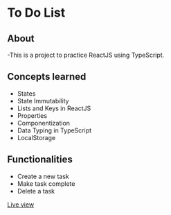 # To Do List 

## About
-This is a project to practice ReactJS using TypeScript.

## Concepts learned
- States
- State Immutability
- Lists and Keys in ReactJS
- Properties
- Componentization
- Data Typing in TypeScript
- LocalStorage 

## Functionalities
- Create a new task
- Make task complete
- Delete a task

[Live view](https://vitorlinsbinski.github.io/to-do-list-reactjs/)
